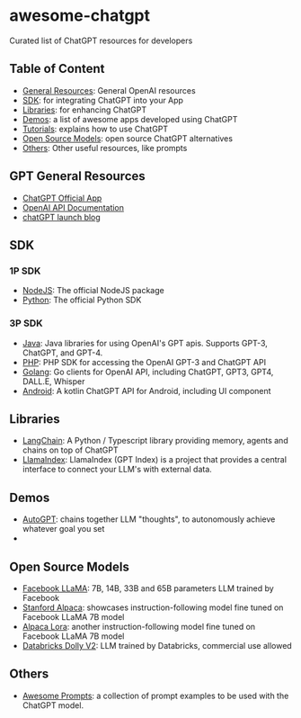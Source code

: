 # awesome-chatgpt
Curated list of ChatGPT resources for developers

## Table of Content
- [General Resources](#GPT-General-Resources): General OpenAI resources
- [SDK](#sdk): for integrating ChatGPT into your App
- [Libraries](#libraries): for enhancing ChatGPT
- [Demos](#demos): a list of awesome apps developed using ChatGPT
- [Tutorials](#tutorials): explains how to use ChatGPT
- [Open Source Models](#open-source-models): open source ChatGPT alternatives
- [Others](#others): Other useful resources, like prompts

## GPT General Resources
- [ChatGPT Official App](https://chat.openai.com)
- [OpenAI API Documentation](https://beta.openai.com/docs)
- [chatGPT launch blog](https://openai.com/blog/chatgpt/)

## SDK

### 1P SDK
- [NodeJS](https://www.npmjs.com/package/openai): The official NodeJS package
- [Python](https://pypi.org/project/openai/): The official Python SDK

### 3P SDK
- [Java](https://github.com/TheoKanning/openai-java): Java libraries for using OpenAI's GPT apis. Supports GPT-3, ChatGPT, and GPT-4.
- [PHP](https://github.com/orhanerday/open-ai): PHP SDK for accessing the OpenAI GPT-3 and ChatGPT API
- [Golang](https://github.com/sashabaranov/go-openai): Go clients for OpenAI API, including ChatGPT, GPT3, GPT4, DALL.E, Whisper
- [Android](https://github.com/skydoves/chatgpt-android): A kotlin ChatGPT API for Android, including UI component

## Libraries
- [LangChain](https://github.com/hwchase17/langchain): A Python / Typescript library providing memory, agents and chains on top of ChatGPT
- [LlamaIndex](https://github.com/jerryjliu/llama_index): LlamaIndex (GPT Index) is a project that provides a central interface to connect your LLM's with external data.

## Demos
- [AutoGPT](https://github.com/Significant-Gravitas/Auto-GPT): chains together LLM "thoughts", to autonomously achieve whatever goal you set
-

## Open Source Models
- [Facebook LLaMA](https://ai.facebook.com/blog/large-language-model-llama-meta-ai/): 7B, 14B, 33B and 65B parameters LLM trained by Facebook
- [Stanford Alpaca](https://github.com/tatsu-lab/stanford_alpaca): showcases instruction-following model fine tuned on Facebook LLaMA 7B model
- [Alpaca Lora](https://github.com/tloen/alpaca-lora): another instruction-following model fine tuned on Facebook LLaMA 7B model
- [Databricks Dolly V2](https://huggingface.co/databricks/dolly-v2-12b): LLM trained by Databricks, commercial use allowed

## Others
- [Awesome Prompts](https://github.com/f/awesome-chatgpt-prompts): a collection of prompt examples to be used with the ChatGPT model.